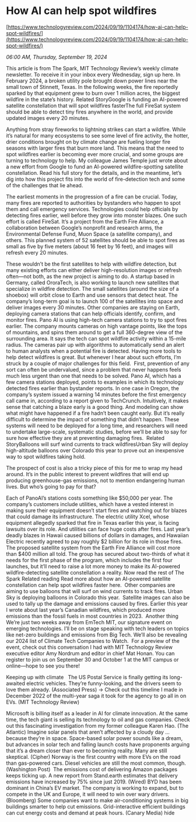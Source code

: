 # How AI can help spot wildfires

[https://www.technologyreview.com/2024/09/19/1104174/how-ai-can-help-spot-wildfires/](https://www.technologyreview.com/2024/09/19/1104174/how-ai-can-help-spot-wildfires/)

*06:00 AM, Thursday, September 19, 2024*

This article is from The Spark, MIT Technology Review’s weekly climate newsletter. To receive it in your inbox every Wednesday, sign up here. In February 2024, a broken utility pole brought down power lines near the small town of Stinnett, Texas. In the following weeks, the fire reportedly sparked by that equipment grew to burn over 1 million acres, the biggest wildfire in the state’s history. Related StoryGoogle is funding an AI-powered satellite constellation that will spot wildfires fasterThe full FireSat system should be able to detect tiny fires anywhere in the world, and provide updated images every 20 minutes.

Anything from stray fireworks to lightning strikes can start a wildfire. While it’s natural for many ecosystems to see some level of fire activity, the hotter, drier conditions brought on by climate change are fueling longer fire seasons with larger fires that burn more land. This means that the need to spot wildfires earlier is becoming ever more crucial, and some groups are turning to technology to help. My colleague James Temple just wrote about a new effort from Google to fund an AI-powered wildfire-spotting satellite constellation. Read his full story for the details, and in the meantime, let’s dig into how this project fits into the world of fire-detection tech and some of the challenges that lie ahead.

The earliest moments in the progression of a fire can be crucial. Today, many fires are reported to authorities by bystanders who happen to spot them and call emergency services. Technologies could help officials by detecting fires earlier, well before they grow into monster blazes. One such effort is called FireSat. It’s a project from the Earth Fire Alliance, a collaboration between Google’s nonprofit and research arms, the Environmental Defense Fund, Muon Space (a satellite company), and others. This planned system of 52 satellites should be able to spot fires as small as five by five meters (about 16 feet by 16 feet), and images will refresh every 20 minutes.

These wouldn’t be the first satellites to help with wildfire detection, but many existing efforts can either deliver high-resolution images or refresh often—not both, as the new project is aiming to do. A startup based in Germany, called OroraTech, is also working to launch new satellites that specialize in wildfire detection. The small satellites (around the size of a shoebox) will orbit close to Earth and use sensors that detect heat. The company’s long-term goal is to launch 100 of the satellites into space and deliver images every 30 minutes. Other companies are staying on Earth, deploying camera stations that can help officials identify, confirm, and monitor fires. Pano AI is using high-tech camera stations to try to spot fires earlier. The company mounts cameras on high vantage points, like the tops of mountains, and spins them around to get a full 360-degree view of the surrounding area. It says the tech can spot wildfire activity within a 15-mile radius. The cameras pair up with algorithms to automatically send an alert to human analysts when a potential fire is detected. Having more tools to help detect wildfires is great. But whenever I hear about such efforts, I’m struck by a couple of major challenges for this field.   First, prevention of any sort can often be undervalued, since a problem that never happens feels much less urgent than one that needs to be solved. Pano AI, which has a few camera stations deployed, points to examples in which its technology detected fires earlier than bystander reports. In one case in Oregon, the company’s system issued a warning 14 minutes before the first emergency call came in, according to a report given to TechCrunch. Intuitively, it makes sense that catching a blaze early is a good thing. And modeling can show what might have happened if a fire hadn’t been caught early. But it’s really difficult to determine the impact of something that didn’t happen. These systems will need to be deployed for a long time, and researchers will need to undertake large-scale, systematic studies, before we’ll be able to say for sure how effective they are at preventing damaging fires.  Related StoryBalloons will surf wind currents to track wildfiresUrban Sky will deploy high-altitude balloons over Colorado this year to prove out an inexpensive way to spot wildfires taking hold.

The prospect of cost is also a tricky piece of this for me to wrap my head around. It’s in the public interest to prevent wildfires that will end up producing greenhouse-gas emissions, not to mention endangering human lives. But who’s going to pay for that?

Each of PanoAI’s stations costs something like $50,000 per year. The company’s customers include utilities, which have a vested interest in making sure their equipment doesn’t start fires and watching out for blazes that could damage its infrastructure. The electric utility Xcel, whose equipment allegedly sparked that fire in Texas earlier this year, is facing lawsuits over its role. And utilities can face huge costs after fires. Last year’s deadly blazes in Hawaii caused billions of dollars in damages, and Hawaiian Electric recently agreed to pay roughly $2 billion for its role in those fires.  The proposed satellite system from the Earth Fire Alliance will cost more than $400 million all told. The group has secured about two-thirds of what it needs for the first phase of the program, which includes the first four launches, but it’ll need to raise a lot more money to make its AI-powered wildfire-detecting satellite constellation a reality.  Now read the rest of The Spark Related reading Read more about how an AI-powered satellite constellation can help spot wildfires faster here.   Other companies are aiming to use balloons that will surf on wind currents to track fires. Urban Sky is deploying balloons in Colorado this year.  Satellite images can also be used to tally up the damage and emissions caused by fires. Earlier this year I wrote about last year’s Canadian wildfires, which produced more emissions than the fossil fuels in most countries in 2023.  Another thing We’re just two weeks away from EmTech MIT, our signature event on emerging technologies. I’ll be on stage speaking with tech leaders on topics like net-zero buildings and emissions from Big Tech. We’ll also be revealing our 2024 list of Climate Tech Companies to Watch.  For a preview of the event, check out this conversation I had with MIT Technology Review executive editor Amy Nordrum and editor in chief Mat Honan. You can register to join us on September 30 and October 1 at the MIT campus or online—hope to see you there!

Keeping up with climate   The US Postal Service is finally getting its long-awaited electric vehicles. They’re funny-looking, and the drivers seem to love them already. (Associated Press) → Check out this timeline I made in December 2022 of the multi-year saga it took for the agency to go all in on EVs. (MIT Technology Review)

Microsoft is billing itself as a leader in AI for climate innovation. At the same time, the tech giant is selling its technology to oil and gas companies. Check out this fascinating investigation from my former colleague Karen Hao. (The Atlantic) Imagine solar panels that aren’t affected by a cloudy day … because they’re in space. Space-based solar power sounds like a dream, but advances in solar tech and falling launch costs have proponents arguing that it’s a dream closer than ever to becoming reality. Many are still skeptical. (Cipher) Norway is the first country with more EVs on the road than gas-powered cars. Diesel vehicles are still the most common, though. (Washington Post)  The emissions cost of delivering Amazon packages keeps ticking up. A new report from Stand.earth estimates that delivery emissions have increased by 75% since just 2019. (Wired) BYD has been dominant in China’s EV market. The company is working to expand, but to compete in the UK and Europe, it will need to win over wary drivers. (Bloomberg) Some companies want to make air-conditioning systems in big buildings smarter to help cut emissions. Grid-interactive efficient buildings can cut energy costs and demand at peak hours. (Canary Media) hide

